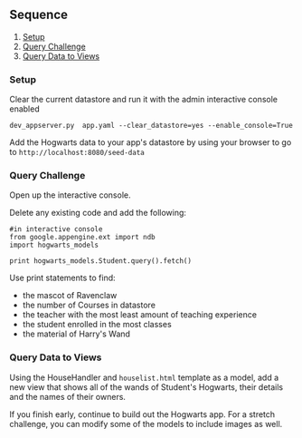 ## Sequence
1. [Setup](#setup)
2. [Query Challenge](query-challenge)
3. [Query Data to Views](query-data-to-views)

### Setup
Clear the current datastore and run it with the admin interactive console enabled

  `dev_appserver.py  app.yaml --clear_datastore=yes --enable_console=True`

Add the Hogwarts data to your app's datastore by using your browser to go to
`http://localhost:8080/seed-data`


### Query Challenge
Open up the interactive console.

Delete any existing code and add the following:
```
#in interactive console
from google.appengine.ext import ndb
import hogwarts_models

print hogwarts_models.Student.query().fetch()
```
Use print statements to find:
* the mascot of Ravenclaw
* the number of Courses in datastore
* the teacher with the most least amount of teaching experience
* the student enrolled in the most classes
* the material of Harry's Wand

### Query Data to Views
Using the HouseHandler and `houselist.html` template as a model, add a new view
that shows all of the wands of Student's Hogwarts, their details and the names
of their owners.

If you finish early, continue to build out the Hogwarts app. For a stretch
challenge, you can modify some of the models to include images as well.
